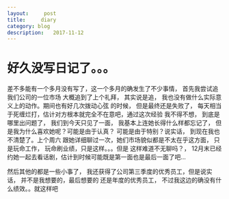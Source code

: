 ```yaml
---
layout:     post
title:     diary
category: blog
description:   2017-11-12
---
```



# 好久没写日记了。。。

差不多能有一个多月没有写了，这一个多月的确发生了不少事情， 首先我尝试追我们公司的一位市场
大概追到了上个礼拜， 其实说是追， 我也没有做什么实际意义上的动作。期间也有好几次拨动心弦
的时候， 但是最终还是失败了， 每天相当于死缠烂打，估计对方根本就完全不在意吧，通过这次经验
我不得不想， 到底是哪里出问题了， 我们到今天只见了一面， 我基本上连她长得什么样都忘记了， 
但是我为什么喜欢她呢？可能是由于认真？ 可能是由于特别？说实话， 到现在我也不清楚了。上个周六
跟她详细聊过一次，她们市场貌似都是不太在乎这方面， 只是玩命工作， 玩命刷业绩，只是这样。。。但是
这样难道不无聊吗？， 12月末已经约她一起去看话剧，估计到时候可能既是第一面也是最后一面了吧...

然后其他的都是一些小事了， 我还获得了公司第三季度的优秀员工，但是说实话， 并不是我想要的，最后想要的
还是年度的优秀员工， 不过我这边的确没有什么绩效。。就这样吧


